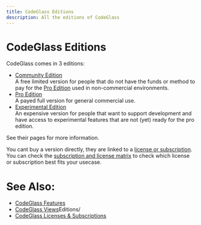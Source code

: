 ```yaml
---
title: CodeGlass Editions 
description: All the editions of CodeGlass
---
```

# CodeGlass Editions

CodeGlass comes in 3 editions:
- [Community Edition](Editions/Community.md) <br/>
A free limited version for people that do not have the funds or method to pay for the [Pro Edition](Editions/Pro.md) used in non-commercial environments.
- [Pro Edition](Editions/Pro.md) <br/>
A payed full version for general commercial use.
- [Experimental Edition](Editions/Experimental.md) <br/>
An expensive version for people that want to support development and have access to experimental features that are not (yet) ready for the pro edition.


See their pages for more information.

You cant buy a version directly, they are linked to a [license or subscription](LicenseTypes.md). <br/>
You can check the [subscription and license matrix](LicenseTypes.md#license-comparison) to check which license or subscription best fits your usecase.


# See Also:
- [CodeGlass Features](features.md)
- [CodeGlass Views](views.md)Editions/
- [CodeGlass Licenses & Subscriptions](LicenseTypes.md)